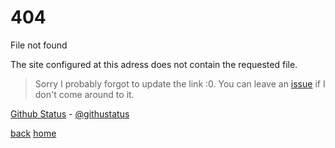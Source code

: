 # 404
File not found

The site configured at this adress does not contain the requested file.

> Sorry I probably forgot to update the link :0. You can leave an [issue](https://github.com/boukew99/boukew99.github.io/issues) if I don't come around to it.

[Github Status](https://www.githubstatus.com/) - [@githustatus](https://twitter.com/githubstatus)

[back](..)
[home](https://github.com/boukew99/boukew99.github.io)
